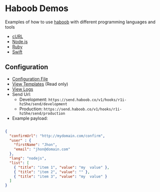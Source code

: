 # Haboob Demos
Examples of how to use [haboob](https://www.haboob.co/) with different programming languages and tools

- [cURL](/curl)
- [Node.js](/nodejs)
- [Ruby](/ruby)
- [Swift](/iOS)

## Configuration

- [Configuration File](/config/default.yaml)
- [View Templates](https://app.haboob.co/r1i-hzShe/edit/Hyej-nMSnx) (Read only)
- [View Logs](https://app.haboob.co/r1i-hzShe/edit/Hyej-nMSnx/history)
- Send Url:
  - Development: `https://send.haboob.co/v1/hooks/r1i-hzShe/send/development`
  - Production: `https://send.haboob.co/v1/hooks/r1i-hzShe/send/production`
- Example payload:
```json

{
  "confirmUrl": "http://mydomain.com/confirm",
  "user" : {
    "firstName": "Jhon",
    "email": "jhon@domain.com"
  },
  "lang": "nodejs",
  "list": [
    { "title": "item 1", "value": "my  value" },
    { "title": "item 2", "value": "" },
    { "title": "item 3", "value": "my  value" }
  ]
}
```
